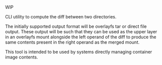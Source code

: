 WIP

CLI utility to compute the diff between two directories.

The initially supported output format will be overlayfs tar or direct file
output. These output will be such that they can be used as the upper layer in an
overlayfs mount alongside the left operand of the diff to produce the same
contents present in the right operand as the merged mount.

This tool is intended to be used by systems directly managing container image
contents.
